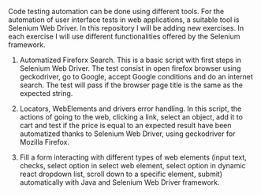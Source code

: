 Code testing automation can be done using different tools. For the automation of user interface tests in web applications, a suitable tool is Selenium Web Driver. In this repository I will be adding new exercises. In each exercise I will use different functionalities offered by the Selenium framework.

1. Automatized Fireforx Search. This is a basic script with first steps in Selenium Web Driver. The test consist in open firefox browser using geckodriver, go to Google, accept Google conditions and do an internet search. The test will pass if the browser page title is the same as the expected string.

2. Locators, WebElements and drivers error handling. In this script, the actions of going to the web, clicking a link, select an object, add it to cart and test if the price is equal to an expected result have been automatized thanks to Selenium Web Driver, using geckodriver for Mozilla Firefox.

3. Fill a form interacting with different types of web elements (input text, checks, select option in select web element, select option in dynamic react dropdown list, scroll down to a specific element, submit) automatically with Java and Selenium Web Driver framework.


